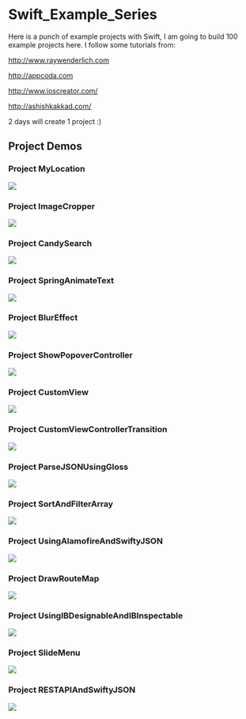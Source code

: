# Swift_Example_Series

Here is a punch of example projects with Swift, I am going to build 100 example projects here. I follow some tutorials from:

http://www.raywenderlich.com

http://appcoda.com

http://www.ioscreator.com/

http://ashishkakkad.com/

2 days will create 1 project :)

## Project Demos

### Project MyLocation

![](MyLocation.gif)

### Project ImageCropper

![](ImageCropper.gif)

### Project CandySearch

![](CandySearch.gif)

### Project SpringAnimateText

![](SpringAnimateText.gif)

### Project BlurEffect

![](BlurEffect.gif)

### Project ShowPopoverController

![](ShowPopoverController.png)

### Project CustomView

![](CustomView.gif)

### Project CustomViewControllerTransition

![](CustomViewControllerTransition.gif)

### Project ParseJSONUsingGloss

![](ParseJSONUsingGloss.png)

### Project SortAndFilterArray

![](SortAndFilterArray.png)

### Project UsingAlamofireAndSwiftyJSON

![](UsingAlamofireAndSwiftyJSON.png)

### Project DrawRouteMap

![](DrawRouteMap.png)

### Project UsingIBDesignableAndIBInspectable

![](UsingIBDesignableAndIBInspectable.png)

### Project SlideMenu

![](SlideMenu.gif)

### Project RESTAPIAndSwiftyJSON

![](RESTAPIAndSwiftyJSON.png)
